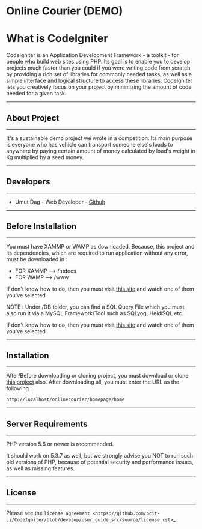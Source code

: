 # Online Courier (DEMO)
# What is CodeIgniter

CodeIgniter is an Application Development Framework - a toolkit - for people
who build web sites using PHP. Its goal is to enable you to develop projects
much faster than you could if you were writing code from scratch, by providing
a rich set of libraries for commonly needed tasks, as well as a simple
interface and logical structure to access these libraries. CodeIgniter lets
you creatively focus on your project by minimizing the amount of code needed
for a given task.

*****************
## About Project
*****************

It's a sustainable demo project we wrote in a competition. Its main purpose is 
everyone who has vehicle can transport someone else's loads 
to anywhere by paying certain amount of money calculated by load's weight in Kg 
multiplied by a seed money.


*****************
## Developers
*****************
- Umut Dag - Web Developer - [Github](https://github.com/umutdag1)

*******************
## Before Installation
*******************

You must have XAMMP or WAMP as downloaded. Because, this project and its 
dependencies, which are required to run application without any error, must
be downloaded in : <br/>
- FOR XAMMP --> /htdocs <br/>
- FOR WAMP --> /www <br/> 

If don't know how to do, then you must visit [this site](https://www.youtube.com/results?search_query=execute+php+in+xampp+)
and watch one of them you've selected

NOTE : Under /DB folder, you can find a SQL Query File which you must also run it via a MySQL Framework/Tool such as SQLyog, HeidiSQL etc. <br/>

If don't know how to do, then you must visit [this site](https://www.youtube.com/results?search_query=heidisql)
and watch one of them you've selected

*******************
## Installation
*******************

After/Before downloading or cloning project, you must download or clone 
[this project](https://github.com/umutdag1/onlinecourier_api) also. 
After downloading all, you must enter the URL as the following : <br/>

```sh 
http://localhost/onlinecourier/homepage/home 
```

*******************
## Server Requirements
*******************

PHP version 5.6 or newer is recommended.

It should work on 5.3.7 as well, but we strongly advise you NOT to run
such old versions of PHP, because of potential security and performance
issues, as well as missing features.

*******
## License
*******

Please see the `license
agreement <https://github.com/bcit-ci/CodeIgniter/blob/develop/user_guide_src/source/license.rst>`_.
